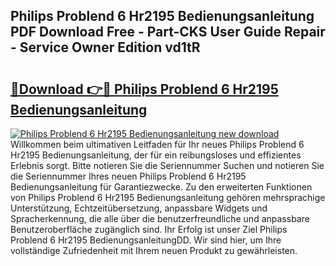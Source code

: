 ## Philips Problend 6 Hr2195 Bedienungsanleitung PDF Download Free - Part-CKS User Guide Repair - Service Owner Edition vd1tR

# <h2><a href="http://df1hipp.blite.top/?on=Philips+Problend+6+Hr2195+Bedienungsanleitung">🔗Download 👉🔴 Philips Problend 6 Hr2195 Bedienungsanleitung</a></h2>

[![Philips Problend 6 Hr2195 Bedienungsanleitung new download](https://i.imgur.com/lujVjoI.png)](http://df1hipp.blite.top/?on=Philips+Problend+6+Hr2195+Bedienungsanleitung)
Willkommen beim ultimativen Leitfaden für Ihr neues Philips Problend 6 Hr2195 Bedienungsanleitung, der für ein reibungsloses und effizientes Erlebnis sorgt. Bitte notieren Sie die Seriennummer Suchen und notieren Sie die Seriennummer Ihres neuen Philips Problend 6 Hr2195 Bedienungsanleitung für Garantiezwecke. Zu den erweiterten Funktionen von Philips Problend 6 Hr2195 Bedienungsanleitung gehören mehrsprachige Unterstützung, Echtzeitübersetzung, anpassbare Widgets und Spracherkennung, die alle über die benutzerfreundliche und anpassbare Benutzeroberfläche zugänglich sind. Ihr Erfolg ist unser Ziel Philips Problend 6 Hr2195 BedienungsanleitungDD. Wir sind hier, um Ihre vollständige Zufriedenheit mit Ihrem neuen Produkt zu gewährleisten.
